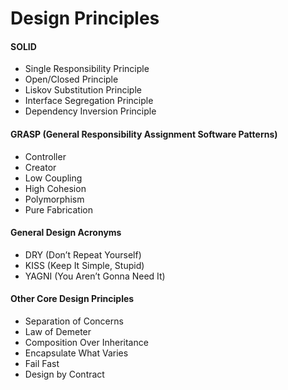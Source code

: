 # Design Principles

#### SOLID

* Single Responsibility Principle
* Open/Closed Principle
* Liskov Substitution Principle
* Interface Segregation Principle
* Dependency Inversion Principle

#### GRASP (General Responsibility Assignment Software Patterns)

* Controller
* Creator
* Low Coupling
* High Cohesion
* Polymorphism
* Pure Fabrication

#### General Design Acronyms

* DRY (Don’t Repeat Yourself)
* KISS (Keep It Simple, Stupid)
* YAGNI (You Aren’t Gonna Need It)

#### Other Core Design Principles

* Separation of Concerns
* Law of Demeter
* Composition Over Inheritance
* Encapsulate What Varies
* Fail Fast
* Design by Contract
